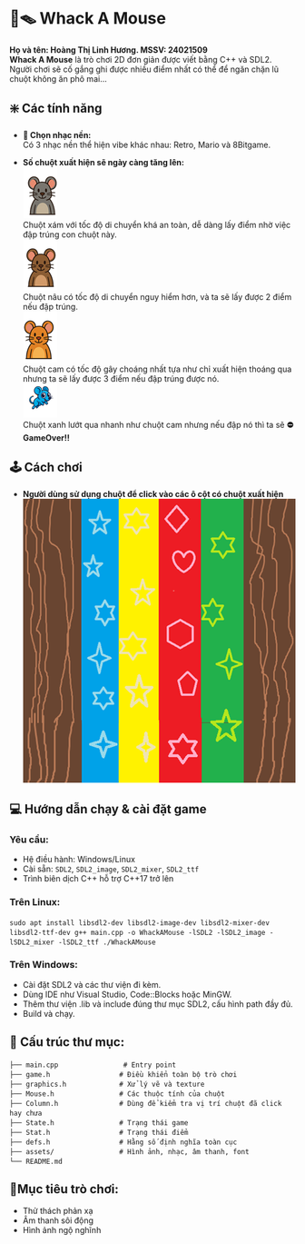 # 🐀🪤 Whack A Mouse
**Họ và tên: Hoàng Thị Linh Hương. MSSV: 24021509**  
**Whack A Mouse** là trò chơi 2D đơn giản được viết bằng C++ và SDL2. Người chơi sẽ cố gắng ghi được nhiều điểm nhất có thể để ngăn chặn lũ chuột không ăn phô mai...  


## ❇️ Các tính năng
- **🎵 Chọn nhạc nền:**  
  Có 3 nhạc nền thể hiện vibe khác nhau: Retro, Mario và 8Bitgame.
    
- **Số chuột xuất hiện sẽ ngày càng tăng lên:**  
![Chuột xám](assets/picture/xamsong.png)  
Chuột xám với tốc độ di chuyển khá an toàn, dễ dàng lấy điểm nhờ việc đập trúng con chuột này.  
![Chuột nâu](assets/picture/nausong.png)  
Chuột nâu có tốc độ di chuyển nguy hiểm hơn, và ta sẽ lấy được 2 điểm nếu đập trúng.  
![Chuột cam](assets/picture/camsong.png)  
Chuột cam có tốc độ gây choáng nhất tựa như chỉ xuất hiện thoáng qua nhưng ta sẽ lấy được 3 điểm nếu đập trúng được nó.  
![Chuột xanh](assets/picture/xanh.png)  
Chuột xanh lướt qua nhanh như chuột cam nhưng nếu đập nó thì ta sẽ **⛔GameOver!!**

 ## 🕹️ Cách chơi
 - **Người dùng sử dụng chuột để click vào các ô cột có chuột xuất hiện**
   ![](assets/picture/board.png)

## 💻 Hướng dẫn chạy & cài đặt game
### Yêu cầu:
- Hệ điều hành: Windows/Linux
- Cài sẵn: `SDL2`, `SDL2_image`, `SDL2_mixer`, `SDL2_ttf`
- Trình biên dịch C++ hỗ trợ C++17 trở lên
### Trên Linux:
`sudo apt install libsdl2-dev libsdl2-image-dev libsdl2-mixer-dev libsdl2-ttf-dev
g++ main.cpp -o WhackAMouse -lSDL2 -lSDL2_image -lSDL2_mixer -lSDL2_ttf
./WhackAMouse`
### Trên Windows:
- Cài đặt SDL2 và các thư viện đi kèm.
- Dùng IDE như Visual Studio, Code::Blocks hoặc MinGW.
- Thêm thư viện .lib và include đúng thư mục SDL2, cấu hình path đầy đủ.
- Build và chạy.

 ## 📁 Cấu trúc thư mục:
 `
 ├── main.cpp                # Entry point `  
 `
├── game.h                 # Điều khiển toàn bộ trò chơi  `  
`
├── graphics.h             # Xử lý vẽ và texture  `  
`
├── Mouse.h                # Các thuộc tính của chuột  `  
`
├── Column.h               # Dùng để kiểm tra vị trí chuột đã click hay chưa  `  
`
├── State.h                # Trạng thái game  `  
`
├── Stat.h                 # Trạng thái điểm  `  
`
├── defs.h                 # Hằng số định nghĩa toàn cục  `  
`
├── assets/                # Hình ảnh, nhạc, âm thanh, font  `  
`
└── README.md   `

## 🏹Mục tiêu trò chơi:
- Thử thách phản xạ
- Âm thanh sôi động
- Hình ảnh ngộ nghĩnh
